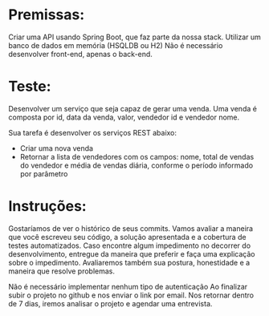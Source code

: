 # Premissas:

Criar uma API usando Spring Boot, que faz parte da nossa stack.
Utilizar um banco de dados em memória (HSQLDB ou H2)
Não é necessário desenvolver front-end, apenas o back-end.

# Teste:

Desenvolver um serviço que seja capaz de gerar uma venda.
Uma venda é composta por id, data da venda, valor, vendedor id e vendedor nome.

Sua tarefa é desenvolver os serviços REST abaixo:

- Criar uma nova venda
- Retornar a lista de vendedores com os campos: nome, total de vendas do vendedor e média de vendas diária, conforme o
  período informado por parâmetro

# Instruções:

Gostaríamos de ver o histórico de seus commits.
Vamos avaliar a maneira que você escreveu seu código, a solução apresentada e a cobertura de testes automatizados.
Caso encontre algum impedimento no decorrer do desenvolvimento, entregue da maneira que preferir e faça uma explicação
sobre o impedimento.
Avaliaremos também sua postura, honestidade e a maneira que resolve problemas.

Não é necessário implementar nenhum tipo de autenticação
Ao finalizar subir o projeto no github e nos enviar o link por email.
Nos retornar dentro de 7 dias, iremos analisar o projeto e agendar uma entrevista.
